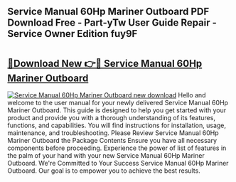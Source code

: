 ## Service Manual 60Hp Mariner Outboard PDF Download Free - Part-yTw User Guide Repair - Service Owner Edition fuy9F

# <h2><a href="http://bc6780.oget.top/?id=Service+Manual+60Hp+Mariner+Outboard">🔗Download New 👉🔴 Service Manual 60Hp Mariner Outboard</a></h2>

[![Service Manual 60Hp Mariner Outboard new download](https://i.imgur.com/5g1atiW.png)](http://bc6780.oget.top/?id=Service+Manual+60Hp+Mariner+Outboard)
Hello and welcome to the user manual for your newly delivered Service Manual 60Hp Mariner Outboard. This guide is designed to help you get started with your product and provide you with a thorough understanding of its features, functions, and capabilities. You will find instructions for installation, usage, maintenance, and troubleshooting. Please Review Service Manual 60Hp Mariner Outboard the Package Contents Ensure you have all necessary components before proceeding. Experience the power of list of features in the palm of your hand with your new Service Manual 60Hp Mariner Outboard. We're Committed to Your Success Service Manual 60Hp Mariner Outboard. Our goal is to empower you to achieve the best results.
